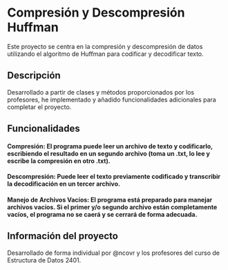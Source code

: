 # Compresión y Descompresión Huffman
Este proyecto se centra en la compresión y descompresión de datos utilizando el algoritmo de Huffman para codificar y decodificar texto.

## Descripción
Desarrollado a partir de clases y métodos proporcionados por los profesores, he implementado y añadido funcionalidades adicionales para completar el proyecto.

## Funcionalidades
#### Compresión: El programa puede leer un archivo de texto y codificarlo, escribiendo el resultado en un segundo archivo (toma un .txt, lo lee y escribe la compresión en otro .txt).
#### Descompresión: Puede leer el texto previamente codificado y transcribir la decodificación en un tercer archivo.
#### Manejo de Archivos Vacíos: El programa está preparado para manejar archivos vacíos. Si el primer y/o segundo archivo están completamente vacíos, el programa no se caerá y se cerrará de forma adecuada.
## Información del proyecto
Desarrollado de forma individual por @ncovr y los profesores del curso de Estructura de Datos 2401.
